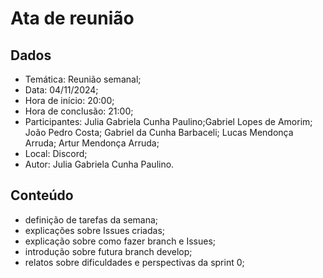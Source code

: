 # Ata de reunião
## Dados
- Temática: Reunião semanal;
- Data: 04/11/2024;
- Hora de início: 20:00;
- Hora de conclusão: 21:00;
- Participantes: Julia Gabriela Cunha Paulino;Gabriel Lopes de Amorim; João Pedro Costa; Gabriel da Cunha Barbaceli; Lucas Mendonça Arruda; Artur Mendonça Arruda;
- Local: Discord;
- Autor: Julia Gabriela Cunha Paulino.

## Conteúdo
- definição de tarefas da semana;
- explicações sobre Issues criadas;
- explicação sobre como fazer branch e Issues;
- introdução sobre futura branch develop;
- relatos sobre dificuldades e perspectivas da sprint 0;

